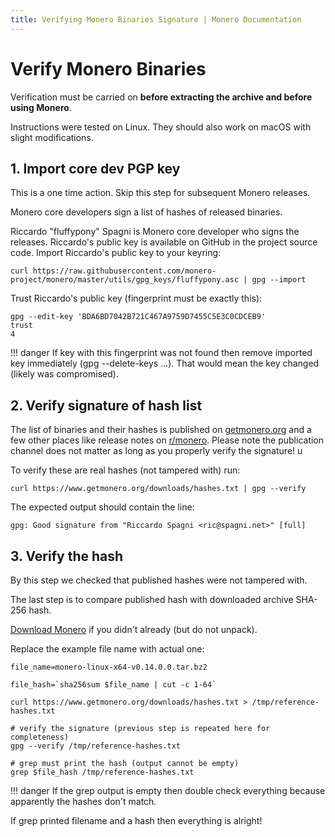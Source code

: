 ```yaml
---
title: Verifying Monero Binaries Signature | Monero Documentation
---
```

# Verify Monero Binaries

Verification must be carried on **before extracting the archive and before using Monero**.

Instructions were tested on Linux. They should also work on macOS with slight modifications. 

## 1. Import core dev PGP key

This is a one time action. Skip this step for subsequent Monero releases.

Monero core developers sign a list of hashes of released binaries.

Riccardo "fluffypony" Spagni is Monero core developer who signs the releases.
Riccardo's public key is available on GitHub in the project source code.
Import Riccardo's public key to your keyring:

`curl https://raw.githubusercontent.com/monero-project/monero/master/utils/gpg_keys/fluffypony.asc | gpg --import`

Trust Riccardo's public key (fingerprint must be exactly this):

    gpg --edit-key 'BDA6BD7042B721C467A9759D7455C5E3C0CDCEB9'
    trust
    4 

!!! danger
    If key with this fingerprint was not found then remove imported key immediately (gpg --delete-keys ...).
    That would mean the key changed (likely was compromised).

## 2. Verify signature of hash list  

The list of binaries and their hashes is published on [getmonero.org](https://www.getmonero.org/downloads/hashes.txt) and a few other places like release notes on [r/monero](https://reddit.com/r/monero).
Please note the publication channel does not matter as long as you properly verify the signature!                                                                        u 

To verify these are real hashes (not tampered with) run: 

`curl https://www.getmonero.org/downloads/hashes.txt | gpg --verify` 

The expected output should contain the line:

`gpg: Good signature from "Riccardo Spagni <ric@spagni.net>" [full]`

## 3. Verify the hash

By this step we checked that published hashes were not tampered with.

The last step is to compare published hash with downloaded archive SHA-256 hash.

[Download Monero](/interacting/download-monero-binaries) if you didn't already (but do not unpack).

Replace the example file name with actual one:

    file_name=monero-linux-x64-v0.14.0.0.tar.bz2

    file_hash=`sha256sum $file_name | cut -c 1-64`

    curl https://www.getmonero.org/downloads/hashes.txt > /tmp/reference-hashes.txt

    # verify the signature (previous step is repeated here for completeness)
    gpg --verify /tmp/reference-hashes.txt

    # grep must print the hash (output cannot be empty)
    grep $file_hash /tmp/reference-hashes.txt 

!!! danger
    If the grep output is empty then double check everything because apparently the hashes don't match.

If grep printed filename and a hash then everything is alright!
